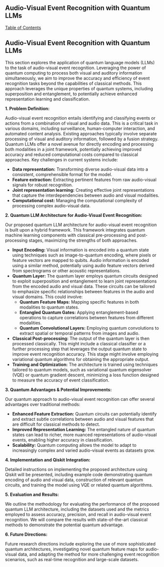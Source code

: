 ## Audio-Visual Event Recognition with Quantum LLMs

[Table of Contents](#table-of-contents)

## Audio-Visual Event Recognition with Quantum LLMs

This section explores the application of quantum language models (LLMs) to the task of audio-visual event recognition.  Leveraging the power of quantum computing to process both visual and auditory information simultaneously, we aim to improve the accuracy and efficiency of event recognition tasks beyond the capabilities of classical methods.  This approach leverages the unique properties of quantum systems, including superposition and entanglement, to potentially achieve enhanced representation learning and classification.

**1. Problem Definition:**

Audio-visual event recognition entails identifying and classifying events or actions from a combination of visual and audio data.  This is a critical task in various domains, including surveillance, human-computer interaction, and automated content analysis.  Existing approaches typically involve separate processing of visual and auditory information, followed by a fusion strategy. Quantum LLMs offer a novel avenue for directly encoding and processing both modalities in a joint framework, potentially achieving improved accuracy and reduced computational costs compared to classical approaches.  Key challenges in current systems include:

* **Data representation:** Transforming diverse audio-visual data into a consistent, comprehensible format for the model.
* **Feature extraction:**  Extracting pertinent features from raw audio-visual signals for robust recognition.
* **Joint representation learning:** Creating effective joint representations that capture the interdependencies between audio and visual modalities.
* **Computational cost:** Managing the computational complexity of processing complex audio-visual data.


**2. Quantum LLM Architecture for Audio-Visual Event Recognition:**

Our proposed quantum LLM architecture for audio-visual event recognition is built upon a hybrid framework. This framework integrates quantum machine learning components with classical pre-processing and post-processing stages, maximizing the strengths of both approaches.

* **Input Encoding:**  Visual information is encoded into a quantum state using techniques such as image-to-quantum encoding, where pixels or feature vectors are mapped to qubits. Audio information is encoded using a similar method, potentially using audio feature vectors derived from spectrograms or other acoustic representations.
* **Quantum Layer:** The quantum layer employs quantum circuits designed to exploit superposition and entanglement to learn joint representations from the encoded audio and visual data.  These circuits can be tailored to emphasize specific relationships between features in the audio and visual domains. This could involve:
    * **Quantum Feature Maps:** Mapping specific features in both modalities to quantum states.
    * **Entangled Quantum Gates:** Applying entanglement-based operations to capture correlations between features from different modalities.
    * **Quantum Convolutional Layers:** Employing quantum convolutions to extract spatial or temporal patterns from images and audio.
* **Classical Post-processing:** The output of the quantum layer is then processed classically.  This might include a classical classifier or a further processing step that leverages the output quantum state to improve event recognition accuracy. This stage might involve employing variational quantum algorithms for obtaining the appropriate output.
* **Training and Optimization:** The architecture is trained using techniques tailored to quantum models, such as variational quantum eigensolver (VQE) or quantum gradient descent, minimizing a loss function designed to measure the accuracy of event classification.


**3. Quantum Advantages & Potential Improvements:**

Our quantum approach to audio-visual event recognition can offer several advantages over traditional methods:

* **Enhanced Feature Extraction:** Quantum circuits can potentially identify and extract subtle correlations between audio and visual features that are difficult for classical methods to detect.
* **Improved Representation Learning:** The entangled nature of quantum states can lead to richer, more nuanced representations of audio-visual events, enabling higher accuracy in classification.
* **Scalability:** Quantum computing allows the model to adapt to increasingly complex and varied audio-visual events as datasets grow.

**4. Implementation and Qiskit Integration:**

Detailed instructions on implementing the proposed architecture using Qiskit will be presented, including example code demonstrating quantum encoding of audio and visual data, construction of relevant quantum circuits, and training the model using VQE or related quantum algorithms.

**5. Evaluation and Results:**

We outline the methodology for evaluating the performance of the proposed quantum LLM architecture, including the datasets used and the metrics employed to assess accuracy, precision, and recall in audio-visual event recognition.  We will compare the results with state-of-the-art classical methods to demonstrate the potential quantum advantage.


**6. Future Directions:**

Future research directions include exploring the use of more sophisticated quantum architectures, investigating novel quantum feature maps for audio-visual data, and adapting the method for more challenging event recognition scenarios, such as real-time recognition and large-scale datasets.


<a id='chapter-5-subchapter-3'></a>